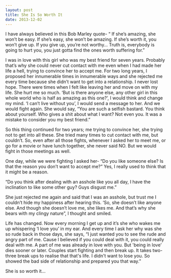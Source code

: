 ```yaml
---
layout: post
title: She Is So Worth It
date: 2013-12-02
---
```

I have always believed in this Bob Marley quote- “ If she’s amazing, she won’t be easy. If she’s easy, she won’t be amazing. If she’s worth it, you won’t give up. If you give up, you’re not worthy… Truth is, everybody is going to hurt you, you just gotta find the ones worth suffering for.”

I was in love with this girl who was my best friend for seven years. Probably that’s why she could never cut contact with me even when I had made her life a hell, trying to convince her to accept me. For two long years, I proposed her innumerable times in innumerable ways and she rejected me every time because she didn’t want to get into a relationship. I never lost hope. There were times when I felt like leaving her and move on with my life. She hurt me so much. ‘But is there anyone else, any other girl in this whole world who is half as amazing as this one?’, I would think and change my mind. ‘I can’t live without you’, I would send a message to her. And we would fight again. She would say, “You are such a selfish bastard. You think about yourself. Who gives a shit about what I want? Not even you. It was a mistake to consider you my best friend.”

So this thing continued for two years; me trying to convince her, she trying not to get into all these. She tried many times to cut contact with me, but couldn’t. So, even after all those fights, whenever I asked her to meet me, or go for a movie or have lunch together, she never said NO. But we would fight in those meetings as well.

One day, while we were fighting I asked her- “Do you like someone else? Is that the reason you don’t want to accept me?” Yes, I really used to think that it might be a reason.

“Do you think after dealing with an asshole like you all day, I have the inclination to like some other guy? Guys disgust me.”

She just rejected me again and said that I was an asshole, but trust me I couldn’t hide my happiness after hearing this. ‘So, she doesn’t like anyone else. And though she doesn’t love me, she likes me. And that’s why she bears with my clingy nature”, I thought and smiled.

Life has changed. Now every morning I get up and it’s she who wakes me up whispering ‘I love you’ in my ear. And every time I ask her why was she so rude back in those days, she says, “I just wanted you to see the rude and angry part of me. Cause I believed if you could deal with it, you could really deal with me. A part of me was already in love with you. But 'being in love' dies sooner or later. Couples start fighting and then break up. It takes two- three break ups to realise that that's life. I didn't want to lose you. So showed the bad side of relationship and prepared you that way.”

She is so worth it…
